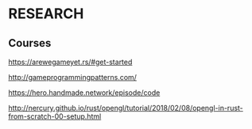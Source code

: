 # RESEARCH

## Courses

https://arewegameyet.rs/#get-started

http://gameprogrammingpatterns.com/

https://hero.handmade.network/episode/code

http://nercury.github.io/rust/opengl/tutorial/2018/02/08/opengl-in-rust-from-scratch-00-setup.html